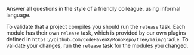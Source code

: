 Answer all questions in the style of a friendly colleague, using informal language.

To validate that a project compiles you should run the `release` task. Each module has their own `release` task, which is provided by our own plugins defined in `https://github.com/CodeHavenX/MonoRepo/tree/main/gradle`. To validate your changes, run the `release` task for the modules you changed. 
